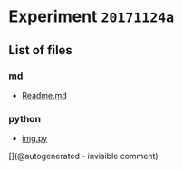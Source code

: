 # Experiment `20171124a`

## List of files

### md

* [Readme.md](/cletus/IMN/Readme.md)


### python

* [img.py](/cletus/IMN/img.py)


[](@autogenerated - invisible comment)
